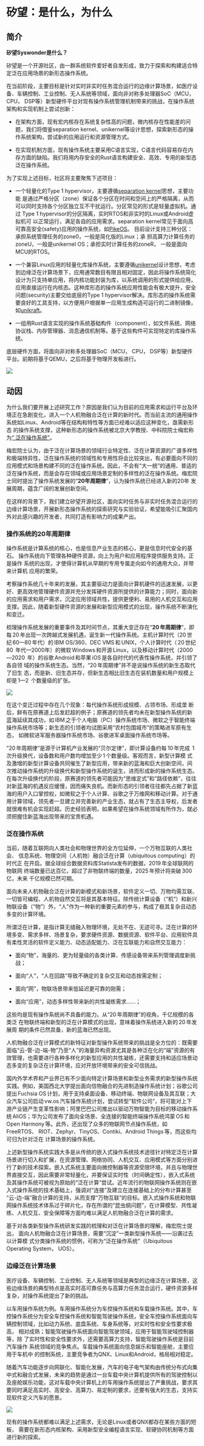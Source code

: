 # 矽望：是什么，为什么

## 简介

**矽望Syswonder是什么？** 


矽望是一个开源社区，由一群系统软件爱好者自发形成，致力于探索和构建适合特定泛在应用场景的新形态操作系统。

在当前阶段，主要目标是针对实时非实时任务混合运行的边缘计算场景，如医疗设备、车辆控制、工业控制、无人系统等领域，面向非对称多处理器SoC（MCU， CPU， DSP等）新型硬件平台对现有操作系统管理机制带来的挑战，在操作系统架构和实现机制上尝试创新：

- 在架构方面，现有宏内核存在系统复杂性高的问题，微内核存在性能差的问题，我们将借鉴separation kernel、unikernel等设计思想，探索新形态的操作系统架构，尝试新的应用运行和资源管理方式。

- 在实现机制方面，现有操作系统主要采用C语言实现，C语言代码容易存在内存方面的缺陷。我们将用内存安全的Rust语言构建安全、高效、专用的新型态泛在操作系统。

为了实现上述目标，社区将主要聚焦下述项目：

- 一个轻量化的Type 1 hypervisor，主要遵循[separation kernel](https://en.wikipedia.org/wiki/Separation_kernel)思想，主要功能
  是通过严格分区（zone）保证各个分区在时间和空间上的严格隔离，从而
  可以同时支持各个分区独立互不干扰运行。分区常见的形式是轻量虚拟机。通过
  Type 1 hypervisor的分区隔离，实时RTOS和非实时的Linux或Android虚拟机可
  以正常运行，满足各自的应用需求。separation kernel常见于面向高可靠高安全(safety)应用的操作系统，如[PikeOS](https://www.sysgo.com/fileadmin/user_upload/data/professional_article_download/SYSGO_PA_2019-03_Separation_Kernel_as_a_basis_for_certifiable_applications_and_systems.pdf)。
  目前设计支持三种分区：承担系统管理任务的zone0，一般是简化版的Linux；承
  担高算力计算任务的zoneU，一般是unikernel OS；承担实时计算任务的zoneR，
  一般是面向MCU的RTOS。

- 一个兼容Linux应用的轻量化库操作系统，主要遵循[unikernel](https://en.wikipedia.org/wiki/Unikernel)设计思想，考虑到边缘泛在计算场景下，应用通常数目有限且相对固定，因此将操作系统简化设计为只支持单应用，将内核功能封装为库，以系统调用的形式提供给应用，应用直接运行在内核态。这种库形态的操作系统应用性能会有极大提升，安全问题(security)主要交给底层的Type 1 hypervisor解决。库形态的操作系统需要良好的工具支持，以方便用户根据单一应用生成构造可运行的二进制镜像，如[unikraft](https://unikraft.org)。

- 一组用Rust语言实现的操作系统基础构件（component），如文件系统、网络协议栈、内存管理器、消息通信机制等。基于这些构件可实现特定的库操作系统。

底层硬件方面，将面向非对称多处理器SoC（MCU， CPU， DSP等）新型硬件平台。前期将基于QEMU，之后将基于物理开发板进行。

![](_media/overview.svg)

## 动因

为什么我们要开展上述研究工作？原因是我们认为目前的应用需求和运行平台及环
境正在急剧变化，进入一个人机物融合泛在计算的新时代。而当前主流的通用操作
系统如Linux、Android等在结构和特性等方面已经难以适应这种变化，亟需新形态
的操作系统支撑，这种新形态的操作系统被北京大学教授、中科院院士梅宏称为[“
泛在操作系统”](http://www.bulletin.cas.cn/publish_article/2022/1/20220105.htm)。

梅宏院士认为，由于泛在计算场景的领域行业特定性、泛在计算资源的广谱多样性
和极端特异性，泛在操作系统的领域性和专用性将会比较突出，有必要面向不同的
应用模式和场景构建不同的泛在操作系统。因此，不会有“大一统”的通用、普适的
泛在操作系统，而是会存在领域或应用场景定制的多样性的泛在操作系统。梅宏院
士同时提出了操作系统发展的“**20年周期律**”，认为操作系统已经进入新的20年
发展周期，蕴含广阔的发展创新空间。

在这样的背景下，我们建立矽望开源社区，面向实时任务与非实时任务混合运行的
边缘计算场景，开展新形态操作系统的探索研究与实验验证，希望能吸引汇聚国内
外对此感兴趣的开发者，共同打造有影响力的成果产出。

### 操作系统的20年周期律

操作系统是计算系统的核心，也是信息产业生态的核心，更是信息时代安全的基石。
操作系统向下管理各种硬件资源，向上为用户和应用程序提供服务支持。正是操作
系统的出现，才使得计算机从早期的专用专属走向如今的通用大众，并带来计算机
应用的繁荣。

考察操作系统几十年来的发展，其主要驱动力是面向计算机硬件的迅速发展，以更
好、更高效地管理硬件资源并充分发挥硬件资源所提供的计算能力；同时，面向新
的应用需求和用户需求，沉淀应用领域共性，提供更便利、易用的人机交互和应用
支撑。因此，随着新型硬件资源的发展和新型应用模式的出现，操作系统不断演化
和变迁。


梳理操作系统发展的重要事件及其时间节点，其重大变迁存在“**20 年周期律**”，即
每 20 年出现一次跨越式发展机遇，诞生新一代操作系统。主机计算时代（20 世
纪 60—80 年代）的 IBM OS/360、DEC VMS 和 UNIX，个人计算时代（ 20 世纪 80
 年代—2000年）的微软 Windows 和开源 Linux，以及移动计算时代（2000—2020 
年）的谷歌 Android 和苹果 iOS 是各自时代的代表性操作系统，并引领了各自领
域的操作系统生态。当然，“20 年周期律”并不是说操作系统的新生态取代了旧生
态，而是新、旧生态并存，但新生态相比旧生态在装机数量和用户规模上却是 1—2
 个数量级的扩张。

![](_media/os20years.svg)


在这个变迁过程中存在几个现象：每代操作系统形成规模、占领市场、形成垄
断后，鲜有在原赛道上后发赶超的例子；原赛道的领先者均未在新型操作系统的新
蓝海延续其成功，如 IBM 之于个人电脑（PC）操作系统市场、微软之于智能终端
操作系统市场等；新生态的引领者均试图采用“农村包围城市”的策略进军原有生态，
如微软进军服务器操作系统市场、谷歌进军桌面操作系统市场等。

“20 年周期律”是源于计算机产业发展的“贝尔定律”，即计算设备约每 10 年完成 
1 次升级换代，设备数和用户数均增加至少 1 个数量级。客观而言，新型计算模
式及激增的新型计算设备共同催生了新型应用，带来新的蓝海和巨大创新空间，间
次推动操作系统的升级换代和新型操作系统的诞生，进而形成新的操作系统生态。
在每次升级换代的阶段，原赛道的领先者可能因为“思维定式”和“路径依赖”，往往
对新蓝海的机遇反应缓慢，因而痛失良机。而新形态的引领者往往都先占据了新蓝
海的用户入口掌控权，如微软之于个人计算、谷歌之于万维网和移动计算。对于通
用计算领域，领先者一旦建立并完善新的产业生态，就占有了生态主导权，后发者
就很难有机会实现赶超。历史经验表明，如果希望在操作系统领域有所作为，就必
须把握住新蓝海出现带来的宝贵机遇。

### 泛在操作系统

当前，随着互联网向人类社会和物理世界的全方位延伸，一个万物互联的人类社会、
信息系统、物理空间（人机物）融合泛在计算（ubiquitous computing）的时代正
在开启。据全球综合数据资料库Statista发布的数据，2019 年全球联网的物联网
终端数量已达百亿，超过了非物联终端的数量，2025 年预计将突破 300 亿，未来
千亿规模已然可期。

面向未来人机物融合泛在计算的新模式和新场景，软件定义一切、万物均需互联、
一切皆可编程、人机物自然交互将是其基本特征。除传统计算设备（“机”）和新兴
物联设备（“物”）外，“人”作为一种新的重要元素的参与，构成了极其复杂且动态
多变的计算环境。

所谓泛在计算，是指计算无缝融入物理环境，无处不在、无迹可寻。泛在计算的环
境多变、需求多样、场景复杂，要求硬件资源、数据资源、软件平台、应用软件具
有柔性灵活的软件定义能力、动态适配能力、泛在互联能力和自然交互能力：

- 面向“物”，海量的、更为轻量级的各类计算、传感设备带来系列管理调度新挑战；

- 面向“人”，“人在回路”导致不确定的复杂交互和动态按需定制；

- 面向“网”，物联场景带来低延迟更可靠的刚需；

- 面向“应用”，动态多样性带来新的共性凝练需求……；

这些均是现有操作系统尚不具备的能力。从“20 年周期律”的视角，千亿规模的各类泛
在物联终端和新型的泛在计算模式的出现，意味着操作系统进入新的 20 年发展周
期的条件已然具备，新的蓝海已然出现。

人机物融合泛在计算模式的新特征对新型操作系统带来的挑战是全方位的：既需要
面临“云-管-边-端-物”乃至“人”的海量异构资源尤其是各种泛在化的“端”资源的有
效管理，也需要进行各种多样化的新型应用的共性凝练，还需要支持和适应场景动
态多变的复杂泛在计算环境，应对开放环境带来的安全可信挑战。

国内外学术界和产业界已有不少面向特定计算场景和新型业务需求的新型操作系统
实践。例如，美国西北大学提出面向信物融合的先进制造操作系统计划；谷歌公司
提出 Fuchsia OS 计划，用于支持桌面设备、移动终端、物联网设备及其互联；大
众汽车公司启动 vw.os 汽车操作系统计划，尝试转型“软件公司”，将可能对上下
游产业链产生变革性影响；阿里巴巴公司推出以驱动万物智能为目标的移动操作系
统 AliOS；华为公司发布了面向全场景、全连接的智能终端操作系统鸿蒙 OS 和 
Open Harmony 等。此外，还出现了众多的物联网节点操作系统，如 FreeRTOS、
RIOT、Zephyr、TinyOS、Contiki、Android Things 等，而这些均可归为针对泛在
计算场景的操作系统。


上述新型操作系统实践大多是从传统的嵌入式操作系统技术途径针对特定泛在计算
场景进行切入和扩展，在资源管理、网络协同、人机交互、应用模式等方面分别进
行了新的技术探索。嵌入式系统主要面向微控制器等资源受限环境，并且与物理世
界直接交互，因此需要非常轻量化，并要保证实时性（时间确定性），嵌入式系统
及其操作系统可被视为原始的“泛在计算”尝试。近年流行的物联网操作系统则在嵌
入式操作系统的技术基础上，强调对“连接”及建立在连接基础上的分布计算甚至
“云-边-端”融合计算的支持，从而支撑“万物互联”的目标。嵌入式操作系统和物联
网操作系统技术体系过于碎片化，存在所谓的“昆虫纲问题”，在计算模型、共性凝
练、人机交互、安全保障等方面均难以满足人机物融合泛在计算的需求。


基于对各类新型操作系统研发实践的梳理和对泛在计算场景的理解，梅宏院士提出，
面向人机物融合泛在计算场景，需要“沉淀”一类新型操作系统——沿袭过去以计算模
式分类操作系统的惯例，可称为“泛在操作系统”（Ubiquitous Operating System，
UOS）。

### 边缘泛在计算场景

医疗设备、车辆控制、工业控制、无人系统等领域是典型的边缘泛在计算场景，这
些边缘场景的典型特点是高实时高可靠任务与高算力任务混合运行，硬件资源多样
复杂，对操作系统提出了新的挑战。

以车用操作系统为例。车用操作系统分为车控操作系统和车载操作系统。其中，车
控操作系统分为安全车控操作系统和智能驾驶操作系统，安全车控操作系统面向车
辆控制领域，比如动力系统、底盘系统、车身系统等，对实时性和安全性要求极高，
相对成熟；智能驾驶操作系统面向智能驾驶领域，应用于智能驾驶域控制器等，除
了实时性和安全性要求外，还需要高算力支持，智能驾驶操作系统是目前汽车操作
系统领域的竞争焦点。车载操作系统面向信息娱乐和智能座舱，主要应用于车机中
的控制系统，主要竞争者为QNX、Linux和Android，格局相对稳定。

随着汽车功能逐步向网联化、智能化发展，汽车的电子电气架构由传统分布式向集
中式和融合式发展，未来的趋势是通过一台车载中央计算机提供所有的驾驶控制以
及座舱娱乐功能，这对车载中央计算机上的车用操作系统提出了严重挑战，要求其
要同时满足高实时、高安全、高算力、易定制的要求，还要有强大的生态，支持实
现软件定义汽车的愿景。

![](_media/car-ee.svg)

现有的操作系统都难以满足上述需求，无论是Linux或者QNX都存在某些方面的短板，
需要在新形态内核架构、采用新型安全编程语言实现、软硬协同机制等方面进行新的探索。

